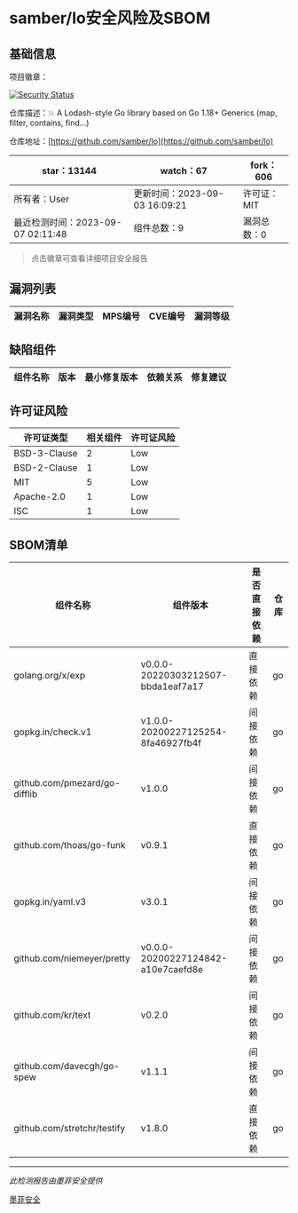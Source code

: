# samber/lo安全风险及SBOM

## 基础信息

项目徽章：

[![Security Status](https://www.murphysec.com/platform3/v31/badge/1699485427269681152.svg)](https://www.murphysec.com/console/report/1698760474022952960/1699485427269681152)

仓库描述：💥  A Lodash-style Go library based on Go 1.18+ Generics (map, filter, contains, find...)

仓库地址：[https://github.com/samber/lo](https://github.com/samber/lo)

| star：13144 | watch：67 | fork：606 |
| ----------- | -------------- | ------------ |
| 所有者：User | 更新时间：2023-09-03 16:09:21 | 许可证：MIT |
| 最近检测时间：2023-09-07 02:11:48 | 组件总数：9 | 漏洞总数：0 |

> 点击徽章可查看详细项目安全报告



## 漏洞列表

| 漏洞名称 | 漏洞类型 | MPS编号 | CVE编号 | 漏洞等级 |
| ------- | ------ | ------- | ------ | ----- |





## 缺陷组件

| 组件名称 | 版本 | 最小修复版本 | 依赖关系 | 修复建议 |
| -------- | ---- | ------------ | -------- | -------- |





## 许可证风险

| 许可证类型 | 相关组件 | 许可证风险 |
| ---------- | -------- | ---------- |
|BSD-3-Clause|2|Low|
|BSD-2-Clause|1|Low|
|MIT|5|Low|
|Apache-2.0|1|Low|
|ISC|1|Low|




## SBOM清单

| 组件名称 | 组件版本 | 是否直接依赖 | 仓库 |
| -------- | -------- | ------------ | ---- |
|golang.org/x/exp|v0.0.0-20220303212507-bbda1eaf7a17|直接依赖|go|
|gopkg.in/check.v1|v1.0.0-20200227125254-8fa46927fb4f|间接依赖|go|
|github.com/pmezard/go-difflib|v1.0.0|间接依赖|go|
|github.com/thoas/go-funk|v0.9.1|直接依赖|go|
|gopkg.in/yaml.v3|v3.0.1|间接依赖|go|
|github.com/niemeyer/pretty|v0.0.0-20200227124842-a10e7caefd8e|间接依赖|go|
|github.com/kr/text|v0.2.0|间接依赖|go|
|github.com/davecgh/go-spew|v1.1.1|间接依赖|go|
|github.com/stretchr/testify|v1.8.0|直接依赖|go|


------

*此检测报告由墨菲安全提供*

[墨菲安全](www.murphysec.com)